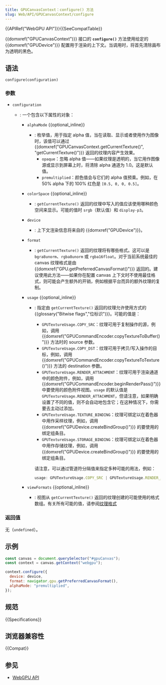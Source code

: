 ```yaml
---
title: GPUCanvasContext：configure() 方法
slug: Web/API/GPUCanvasContext/configure
---
```


{{APIRef("WebGPU API")}}{{SeeCompatTable}}

{{domxref("GPUCanvasContext")}} 接口的 **`configure()`** 方法使用给定的 {{domxref("GPUDevice")}} 配置用于渲染的上下文。当调用时，将首先清除画布为透明的黑色。

## 语法

```js-nolint
configure(configuration)
```

### 参数

- `configuration`

  - : 一个包含以下属性的对象：

    - `alphaMode` {{optional_inline}}
      - : 枚举值，用于指定 alpha 值，当在读取、显示或者使用作为图像时，该值可以通过 {{domxref("GPUCanvasContext.getCurrentTexture()", "getCurrentTexture()")}} 返回的纹理内容产生效果。
        - `opaque`：忽略 alpha 值——如果纹理是透明的，当它用作图像源或显示到屏幕上时，将清除 alpha 通道为 1.0。这是默认值。
        - `premultiplied`：颜色值会与它们的 alpha 值预乘。例如，在 50% alpha 下的 100% 红色是 `[0.5, 0, 0, 0.5]`。
    - `colorSpace` {{optional_inline}}
      - : `getCurrentTexture()` 返回的纹理中写入的值应该使用哪种颜色空间来显示。可能的值时 `srgb`（默认值）和 `display-p3`。
    - `device`
      - : 上下文渲染信息将来自的 {{domxref("GPUDevice")}}。
    - `format`
      - : `getCurrentTexture()` 返回的纹理将有哪些格式。这可以是 `bgra8unorm`、`rgba8unorm` 或 `rgba16float`。对于当前系统最佳的 canvas 纹理格式是由 {{domxref("GPU.getPreferredCanvasFormat()")}} 返回的。建议使用此方法——如果你在配置 canvas 上下文时不使用最佳格式，则可能会产生额外的开销，例如根据平台而异的额外纹理的复制。
    - `usage` {{optional_inline}}

      - : 指定由 `getCurrentTexture()` 返回的纹理允许使用方式的 {{glossary("Bitwise flags","位标识")}}。可能的值是：

        - `GPUTextureUsage.COPY_SRC`：纹理可用于复制操作的源，例如，调用 {{domxref("GPUCommandEncoder.copyTextureToBuffer()")}} 方法时的 source 参数。
        - `GPUTextureUsage.COPY_DST`：纹理可用于拷贝/写入操作的目标，例如，调用 {{domxref("GPUCommandEncoder.copyTextureToTexture()")}} 方法的 destination 参数。
        - `GPUTextureUsage.RENDER_ATTACHMENT`：纹理可用于渲染通道中的颜色附件，例如，调用 {{domxref("GPUCommandEncoder.beginRenderPass()")}} 中要使用的颜色附件视图。`usage` 的默认值是 `GPUTextureUsage.RENDER_ATTACHMENT`，但请注意，如果明确设置了不同的值，则不会自动地包含它；在这种情况下，你需要去主动过添加。
        - `GPUTextureUsage.TEXTURE_BINDING`：纹理可绑定以在着色器中用作采样纹理，例如，调用 {{domxref("GPUDevice.createBindGroup()")}} 的要使用的绑定组条目。
        - `GPUTextureUsage.STORAGE_BINDING`：纹理可绑定以在着色器中用作存储纹理，例如，调用 {{domxref("GPUDevice.createBindGroup()")}} 的要使用的绑定组条目。

        请注意，可以通过管道符分隔值来指定多种可能的用法，例如：

        ```js
        usage: GPUTextureUsage.COPY_SRC | GPUTextureUsage.RENDER_ATTACHMENT;
        ```

    - `viewFormats` {{optional_inline}}
      - : 视图从 `getCurrentTexture()` 返回的纹理创建的可能使用的格式数组。有关所有可能的值，请参阅[纹理格式](https://gpuweb.github.io/gpuweb/#texture-formats)

### 返回值

无（`undefined`）。

## 示例

```js
const canvas = document.querySelector("#gpuCanvas");
const context = canvas.getContext("webgpu");

context.configure({
  device: device,
  format: navigator.gpu.getPreferredCanvasFormat(),
  alphaMode: "premultiplied",
});
```

## 规范

{{Specifications}}

## 浏览器兼容性

{{Compat}}

## 参见

- [WebGPU API](/zh-CN/docs/Web/API/WebGPU_API)
